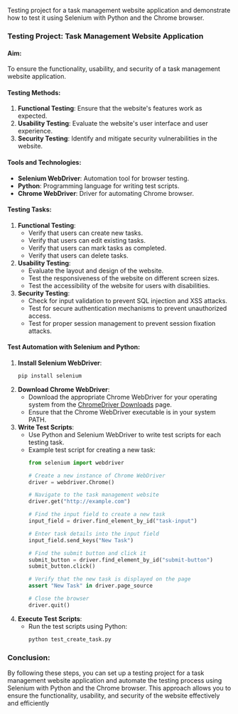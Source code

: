 Testing project for a task management website application and demonstrate how to test it using Selenium with Python and the Chrome browser.

### Testing Project: Task Management Website Application

#### Aim:
To ensure the functionality, usability, and security of a task management website application.

#### Testing Methods:
1. **Functional Testing**: Ensure that the website's features work as expected.
2. **Usability Testing**: Evaluate the website's user interface and user experience.
3. **Security Testing**: Identify and mitigate security vulnerabilities in the website.

#### Tools and Technologies:
- **Selenium WebDriver**: Automation tool for browser testing.
- **Python**: Programming language for writing test scripts.
- **Chrome WebDriver**: Driver for automating Chrome browser.

#### Testing Tasks:
1. **Functional Testing**:
   - Verify that users can create new tasks.
   - Verify that users can edit existing tasks.
   - Verify that users can mark tasks as completed.
   - Verify that users can delete tasks.
2. **Usability Testing**:
   - Evaluate the layout and design of the website.
   - Test the responsiveness of the website on different screen sizes.
   - Test the accessibility of the website for users with disabilities.
3. **Security Testing**:
   - Check for input validation to prevent SQL injection and XSS attacks.
   - Test for secure authentication mechanisms to prevent unauthorized access.
   - Test for proper session management to prevent session fixation attacks.

#### Test Automation with Selenium and Python:
1. **Install Selenium WebDriver**:
   ```bash
   pip install selenium
   ```
2. **Download Chrome WebDriver**:
   - Download the appropriate Chrome WebDriver for your operating system from the [ChromeDriver Downloads](https://sites.google.com/a/chromium.org/chromedriver/downloads) page.
   - Ensure that the Chrome WebDriver executable is in your system PATH.
3. **Write Test Scripts**:
   - Use Python and Selenium WebDriver to write test scripts for each testing task.
   - Example test script for creating a new task:
     ```python
     from selenium import webdriver

     # Create a new instance of Chrome WebDriver
     driver = webdriver.Chrome()

     # Navigate to the task management website
     driver.get("http://example.com")

     # Find the input field to create a new task
     input_field = driver.find_element_by_id("task-input")

     # Enter task details into the input field
     input_field.send_keys("New Task")

     # Find the submit button and click it
     submit_button = driver.find_element_by_id("submit-button")
     submit_button.click()

     # Verify that the new task is displayed on the page
     assert "New Task" in driver.page_source

     # Close the browser
     driver.quit()
     ```
4. **Execute Test Scripts**:
   - Run the test scripts using Python:
     ```bash
     python test_create_task.py
     ```

### Conclusion:
By following these steps, you can set up a testing project for a task management website application and automate the testing process using Selenium with Python and the Chrome browser. This approach allows you to ensure the functionality, usability, and security of the website effectively and efficiently
